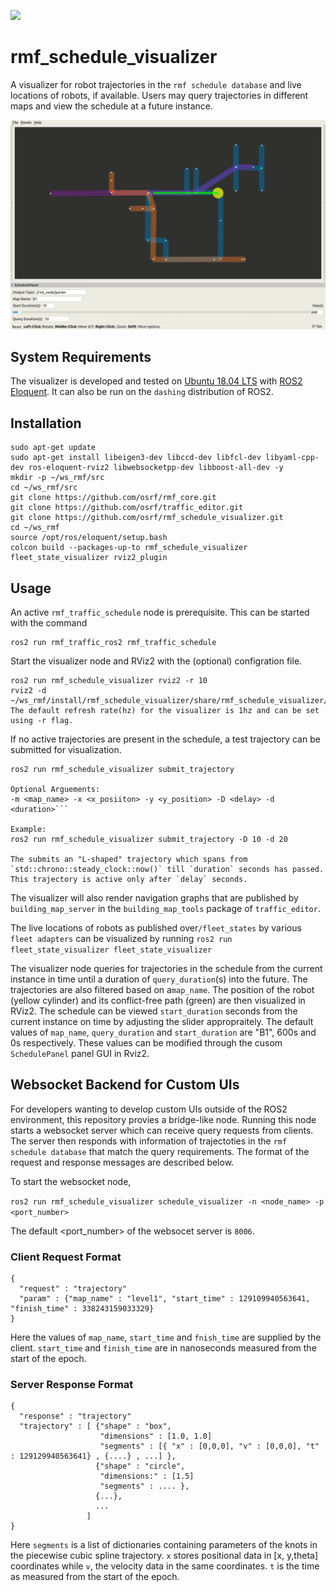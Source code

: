 ![](https://github.com/osrf/rmf_schedule_visualizer/workflows/build/badge.svg)

# rmf_schedule_visualizer

A visualizer for robot trajectories in the `rmf schedule database` and live locations of robots, if available. Users may query trajectories in different maps and view the schedule at a future instance.

![](docs/media/visualizer.gif)

## System Requirements

The visualizer is developed and tested on
[Ubuntu 18.04 LTS](http://releases.ubuntu.com/18.04/) with 
[ROS2 Eloquent](https://index.ros.org/doc/ros2/Installation/#installationguide). It can also be run on the `dashing` distribution of ROS2.

## Installation 
```
sudo apt-get update 
sudo apt-get install libeigen3-dev libccd-dev libfcl-dev libyaml-cpp-dev ros-eloquent-rviz2 libwebsocketpp-dev libboost-all-dev -y
mkdir -p ~/ws_rmf/src
cd ~/ws_rmf/src
git clone https://github.com/osrf/rmf_core.git
git clone https://github.com/osrf/traffic_editor.git
git clone https://github.com/osrf/rmf_schedule_visualizer.git
cd ~/ws_rmf
source /opt/ros/eloquent/setup.bash
colcon build --packages-up-to rmf_schedule_visualizer fleet_state_visualizer rviz2_plugin
```

## Usage 

An active `rmf_traffic_schedule` node is prerequisite. This can be started with the command
```
ros2 run rmf_traffic_ros2 rmf_traffic_schedule
```

Start the visualizer node and RViz2 with the (optional) configration file.
```
ros2 run rmf_schedule_visualizer rviz2 -r 10
rviz2 -d ~/ws_rmf/install/rmf_schedule_visualizer/share/rmf_schedule_visualizer/config/rmf.rviz 
The default refresh rate(hz) for the visualizer is 1hz and can be set using -r flag.
```

If no active trajectories are present in the schedule, a test trajectory can be submitted for visualization.
```
ros2 run rmf_schedule_visualizer submit_trajectory 

Optional Arguements:
-m <map_name> -x <x_posiiton> -y <y_position> -D <delay> -d <duration>```

Example:
ros2 run rmf_schedule_visualizer submit_trajectory -D 10 -d 20

The submits an "L-shaped" trajectory which spans from `std::chrono::steady_clock::now()` till `duration` seconds has passed. This trajectory is active only after `delay` seconds.
```

The visualizer will also render navigation graphs that are published by `building_map_server` in the `building_map_tools` package of `traffic_editor`.

The live locations of robots as published over`/fleet_states` by various `fleet adapters` can be visualized by running
``` ros2 run fleet_state_visualizer fleet_state_visualizer ```

The visualizer node queries for trajectories in the schedule from the current instance in time until a duration of `query_duration`(s) into the future. The trajectories are also filtered based on a`map_name`. The position of the robot (yellow cylinder) and its conflict-free path (green) are then visualized in RViz2. The schedule can be viewed `start_duration` seconds from the current instance on time by adjusting the slider appropraitely. The default values of `map_name`, `query_duration` and `start_duration` are "B1", 600s and 0s respectively. These values can be modified through the cusom `SchedulePanel` panel GUI in Rviz2. 

## Websocket Backend for Custom UIs 
For developers wanting to develop custom UIs outside of the ROS2 environment, this repository provies a bridge-like node. Running this node starts a websocket server which can receive query requests from clients. The server then responds with information of trajectoties in the `rmf schedule database` that match the query requirements. The format of the request and response messages are described below.

To start the websocket node,

```ros2 run rmf_schedule_visualizer schedule_visualizer -n <node_name> -p <port_number>```

The default <port_number> of the websocet server is `8006`. 

### Client Request Format
```
{
  "request" : "trajectory"
  "param" : {"map_name" : "level1", "start_time" : 129109940563641, "finish_time" : 338243159033329}
}
```
Here the values of `map_name`, `start_time` and `fnish_time` are supplied by the client. `start_time` and `finish_time` are in nanoseconds measured from the start of the epoch.

### Server Response Format 
```
{
  "response" : "trajectory"
  "trajectory" : [ {"shape" : "box",
                    "dimensions" : [1.0, 1.0]
                    "segments" : [{ "x" : [0,0,0], "v" : [0,0,0], "t" : 129129940563641} , {....} , ...] },
                   {"shape" : "circle",
                    "dimensions:" : [1.5]
                    "segments" : .... },
                   {...},
                   ...
                 ]
}

```
Here `segments` is a list of dictionaries containing parameters of the knots in the piecewise cubic spline trajectory. `x` stores positional data in [x, y,theta] coordinates while `v`, the velocity data in the same coordinates. `t` is the time as measured from the start of the epoch.

